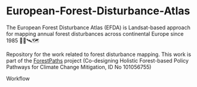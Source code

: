 # European-Forest-Disturbance-Atlas

The European Forest Disturbance Atlas (EFDA) is Landsat-based approach for mapping annual forest disturbances across continental Europe since 1985 🌳🌲🛰️🗺️

Repository for the work related to forest disturbance mapping. This work is part of the [ForestPaths](https://forestpaths.eu/) project (Co-designing Holistic Forest-based Policy Pathways for Climate Change Mitigation, ID No 101056755)


Workflow
